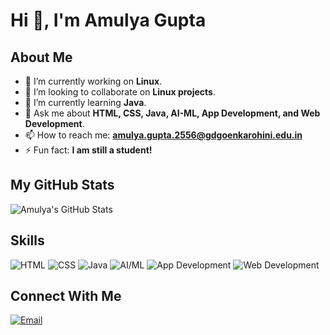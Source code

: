 # Hi 👋, I'm Amulya Gupta

## About Me
- 🔭 I’m currently working on **Linux**.
- 🤝 I’m looking to collaborate on **Linux projects**.
- 🌱 I’m currently learning **Java**.
- 💬 Ask me about **HTML, CSS, Java, AI-ML, App Development, and Web Development**.
- 📫 How to reach me: **amulya.gupta.2556@gdgoenkarohini.edu.in**
- ⚡ Fun fact: **I am still a student!**

## My GitHub Stats
![Amulya's GitHub Stats](https://github-readme-stats.vercel.app/api?username=AmulyaInnovates&show_icons=true&theme=radical)

## Skills
![HTML](https://img.shields.io/badge/-HTML-orange?style=flat-square&logo=html5&logoColor=white)
![CSS](https://img.shields.io/badge/-CSS-blue?style=flat-square&logo=css3&logoColor=white)
![Java](https://img.shields.io/badge/-Java-red?style=flat-square&logo=java&logoColor=white)
![AI/ML](https://img.shields.io/badge/-AI/ML-green?style=flat-square&logo=python&logoColor=white)
![App Development](https://img.shields.io/badge/-App%20Development-purple?style=flat-square&logo=android&logoColor=white)
![Web Development](https://img.shields.io/badge/-Web%20Development-lightblue?style=flat-square&logo=javascript&logoColor=white)

## Connect With Me
[![Email](https://img.shields.io/badge/Email-D14836?style=flat-square&logo=gmail&logoColor=white)](mailto:amulya.gupta.2556@gdgoenkarohini.edu.in)
